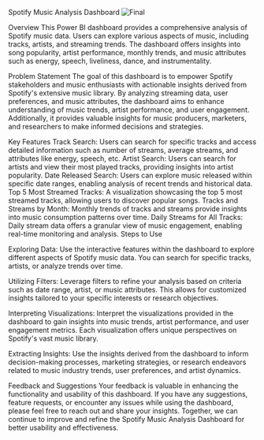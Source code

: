 Spotify Music Analysis Dashboard
![Final](https://github.com/Kev-911/Power-BI---Projects/assets/155110607/55f12c0a-1f37-4b66-b309-f63ada5ed11c)


Overview
This Power BI dashboard provides a comprehensive analysis of Spotify music data. Users can explore various aspects of music, including tracks, artists, and streaming trends. The dashboard offers insights into song popularity, artist performance, monthly trends, and music attributes such as energy, speech, liveliness, dance, and instrumentality.

Problem Statement
The goal of this dashboard is to empower Spotify stakeholders and music enthusiasts with actionable insights derived from Spotify's extensive music library. By analyzing streaming data, user preferences, and music attributes, the dashboard aims to enhance understanding of music trends, artist performance, and user engagement. Additionally, it provides valuable insights for music producers, marketers, and researchers to make informed decisions and strategies.

Key Features
Track Search: Users can search for specific tracks and access detailed information such as number of streams, average streams, and attributes like energy, speech, etc.
Artist Search: Users can search for artists and view their most played tracks, providing insights into artist popularity.
Date Released Search: Users can explore music released within specific date ranges, enabling analysis of recent trends and historical data.
Top 5 Most Streamed Tracks: A visualization showcasing the top 5 most streamed tracks, allowing users to discover popular songs.
Tracks and Streams by Month: Monthly trends of tracks and streams provide insights into music consumption patterns over time.
Daily Streams for All Tracks: Daily stream data offers a granular view of music engagement, enabling real-time monitoring and analysis.
Steps to Use


Exploring Data: Use the interactive features within the dashboard to explore different aspects of Spotify music data. You can search for specific tracks, artists, or analyze trends over time.

Utilizing Filters: Leverage filters to refine your analysis based on criteria such as date range, artist, or music attributes. This allows for customized insights tailored to your specific interests or research objectives.

Interpreting Visualizations: Interpret the visualizations provided in the dashboard to gain insights into music trends, artist performance, and user engagement metrics. Each visualization offers unique perspectives on Spotify's vast music library.

Extracting Insights: Use the insights derived from the dashboard to inform decision-making processes, marketing strategies, or research endeavors related to music industry trends, user preferences, and artist dynamics.

Feedback and Suggestions
Your feedback is valuable in enhancing the functionality and usability of this dashboard. If you have any suggestions, feature requests, or encounter any issues while using the dashboard, please feel free to reach out and share your insights. Together, we can continue to improve and refine the Spotify Music Analysis Dashboard for better usability and effectiveness.
